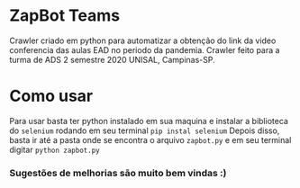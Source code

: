 # ZapBot Teams

Crawler criado em python para automatizar a obtenção do link da video conferencia das aulas EAD no periodo da pandemia.
Crawler feito para a turma de ADS 2 semestre 2020 UNISAL, Campinas-SP.

# Como usar

Para usar basta ter python instalado em sua maquina e instalar a biblioteca do `selenium` rodando em seu terminal `pip instal selenium`
Depois disso, basta ir até a pasta onde se encontra o arquivo `zapbot.py` e em seu terminal digitar `python zapbot.py`

### Sugestões de melhorias são muito bem vindas :)
